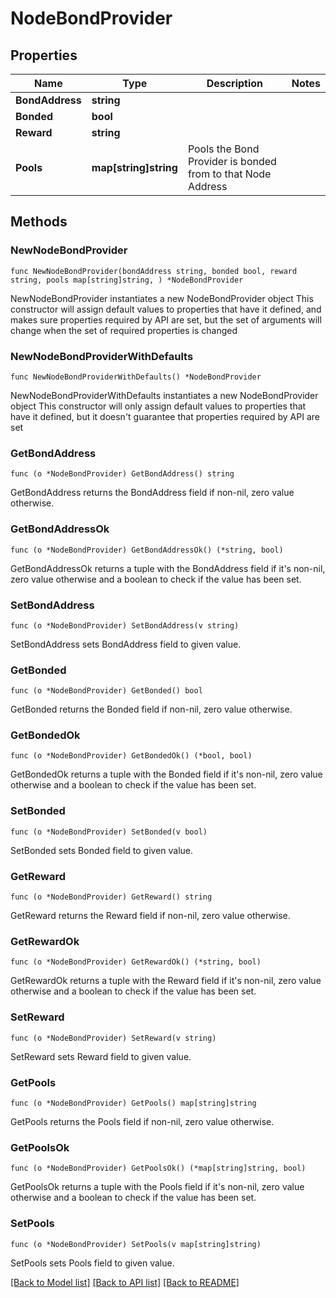 # NodeBondProvider

## Properties

Name | Type | Description | Notes
------------ | ------------- | ------------- | -------------
**BondAddress** | **string** |  | 
**Bonded** | **bool** |  | 
**Reward** | **string** |  | 
**Pools** | **map[string]string** | Pools the Bond Provider is bonded from to that Node Address | 

## Methods

### NewNodeBondProvider

`func NewNodeBondProvider(bondAddress string, bonded bool, reward string, pools map[string]string, ) *NodeBondProvider`

NewNodeBondProvider instantiates a new NodeBondProvider object
This constructor will assign default values to properties that have it defined,
and makes sure properties required by API are set, but the set of arguments
will change when the set of required properties is changed

### NewNodeBondProviderWithDefaults

`func NewNodeBondProviderWithDefaults() *NodeBondProvider`

NewNodeBondProviderWithDefaults instantiates a new NodeBondProvider object
This constructor will only assign default values to properties that have it defined,
but it doesn't guarantee that properties required by API are set

### GetBondAddress

`func (o *NodeBondProvider) GetBondAddress() string`

GetBondAddress returns the BondAddress field if non-nil, zero value otherwise.

### GetBondAddressOk

`func (o *NodeBondProvider) GetBondAddressOk() (*string, bool)`

GetBondAddressOk returns a tuple with the BondAddress field if it's non-nil, zero value otherwise
and a boolean to check if the value has been set.

### SetBondAddress

`func (o *NodeBondProvider) SetBondAddress(v string)`

SetBondAddress sets BondAddress field to given value.


### GetBonded

`func (o *NodeBondProvider) GetBonded() bool`

GetBonded returns the Bonded field if non-nil, zero value otherwise.

### GetBondedOk

`func (o *NodeBondProvider) GetBondedOk() (*bool, bool)`

GetBondedOk returns a tuple with the Bonded field if it's non-nil, zero value otherwise
and a boolean to check if the value has been set.

### SetBonded

`func (o *NodeBondProvider) SetBonded(v bool)`

SetBonded sets Bonded field to given value.


### GetReward

`func (o *NodeBondProvider) GetReward() string`

GetReward returns the Reward field if non-nil, zero value otherwise.

### GetRewardOk

`func (o *NodeBondProvider) GetRewardOk() (*string, bool)`

GetRewardOk returns a tuple with the Reward field if it's non-nil, zero value otherwise
and a boolean to check if the value has been set.

### SetReward

`func (o *NodeBondProvider) SetReward(v string)`

SetReward sets Reward field to given value.


### GetPools

`func (o *NodeBondProvider) GetPools() map[string]string`

GetPools returns the Pools field if non-nil, zero value otherwise.

### GetPoolsOk

`func (o *NodeBondProvider) GetPoolsOk() (*map[string]string, bool)`

GetPoolsOk returns a tuple with the Pools field if it's non-nil, zero value otherwise
and a boolean to check if the value has been set.

### SetPools

`func (o *NodeBondProvider) SetPools(v map[string]string)`

SetPools sets Pools field to given value.



[[Back to Model list]](../README.md#documentation-for-models) [[Back to API list]](../README.md#documentation-for-api-endpoints) [[Back to README]](../README.md)


